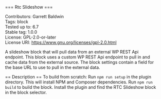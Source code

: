 === Rtc Slideshow ===

Contributors:      Garrett Baldwin\
Tags:              block\
Tested up to:      6.7\
Stable tag:        1.0.0\
License:           GPL-2.0-or-later\
License URI:       https://www.gnu.org/licenses/gpl-2.0.html

A slideshow block that will pull data from an external WP REST Api endpoint.
This block uses a custom WP REST Api endpoint to pull in and cache data from the external source.
The block settings contain a field for the base URL to use to pull in the external data.

== Description ==
To build from scratch:
Run `npm run setup` in the plugin directory.  This will install NPM and Composer dependencies.
Run `npm run build` to build the block.
Install the plugin and find the RTC Slideshow block in the block selector.
